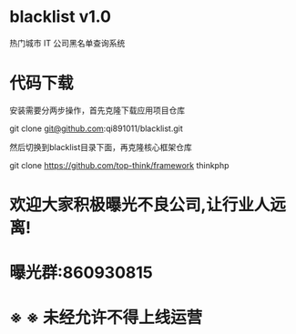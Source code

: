 # blacklist v1.0

热门城市 IT 公司黑名单查询系统

# 代码下载

安装需要分两步操作，首先克隆下载应用项目仓库

git clone git@github.com:qi891011/blacklist.git

然后切换到blacklist目录下面，再克隆核心框架仓库

git clone https://github.com/top-think/framework thinkphp


# 欢迎大家积极曝光不良公司,让行业人远离!

# 曝光群:860930815

# ※ ※ 未经允许不得上线运营


